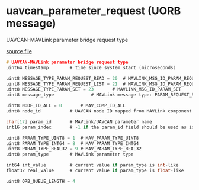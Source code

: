 # uavcan_parameter_request (UORB message)
        
UAVCAN-MAVLink parameter bridge request type

[source file](https://github.com/PX4/PX4-Autopilot/blob/master/msg/uavcan_parameter_request.msg)

```c
# UAVCAN-MAVLink parameter bridge request type
uint64 timestamp		# time since system start (microseconds)

uint8 MESSAGE_TYPE_PARAM_REQUEST_READ = 20	# MAVLINK_MSG_ID_PARAM_REQUEST_READ
uint8 MESSAGE_TYPE_PARAM_REQUEST_LIST = 21	# MAVLINK_MSG_ID_PARAM_REQUEST_LIST
uint8 MESSAGE_TYPE_PARAM_SET = 23		# MAVLINK_MSG_ID_PARAM_SET
uint8 message_type				# MAVLink message type: PARAM_REQUEST_READ, PARAM_REQUEST_LIST, PARAM_SET

uint8 NODE_ID_ALL = 0		# MAV_COMP_ID_ALL
uint8 node_id			# UAVCAN node ID mapped from MAVLink component ID

char[17] param_id		# MAVLink/UAVCAN parameter name
int16 param_index		# -1 if the param_id field should be used as identifier

uint8 PARAM_TYPE_UINT8 = 1	# MAV_PARAM_TYPE_UINT8
uint8 PARAM_TYPE_INT64 = 8	# MAV_PARAM_TYPE_INT64
uint8 PARAM_TYPE_REAL32 = 9	# MAV_PARAM_TYPE_REAL32
uint8 param_type		# MAVLink parameter type

int64 int_value			# current value if param_type is int-like
float32 real_value		# current value if param_type is float-like

uint8 ORB_QUEUE_LENGTH = 4

```

